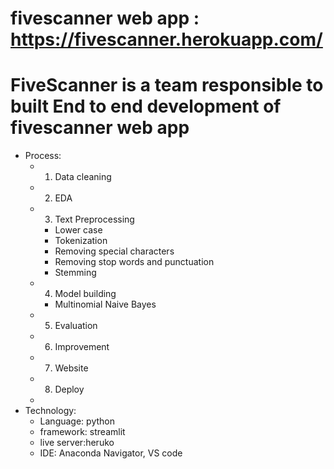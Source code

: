 # fivescanner web app : https://fivescanner.herokuapp.com/
# FiveScanner is a team responsible to built End to end development of fivescanner web app 

- Process:
  - 1. Data cleaning
  - 2. EDA
  - 3. Text Preprocessing
    - Lower case
    - Tokenization
    - Removing special characters
    - Removing stop words and punctuation
    - Stemming
  - 4. Model building
    - Multinomial Naive Bayes
  - 5. Evaluation
  - 6. Improvement
  - 7. Website
  - 8. Deploy
  - 
- Technology:
  - Language: python
  - framework: streamlit
  - live server:heruko
  - IDE: Anaconda Navigator, VS code
